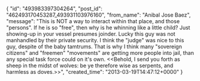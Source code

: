  {
   "id": "493983397304264",
   "post_id": "462493170453287_493931103976160",
   "from_name": "Anibal Jose Baez",
   "message": "This is NOT a way to interact within that place, and those \"persons\". If he is so \"free\", then why is he whinning like a little child? Just showing-up in your vessel presumes joinder. Lucky this guy was not manhandled by their private security.                                                                               I think the \"judge\" was nice to this guy, despite of the baby tamtrums. That is why I think many \"sovereign citizens\" and \"freemen\" \"movements\" are getting more people into jail, than any special task force could on it's own.          <<Behold, I send you forth as sheep in the midst of wolves: be ye therefore wise as serpents, and harmless as doves.>>",
   "created_time": "2013-03-19T14:47:12+0000"
 }

